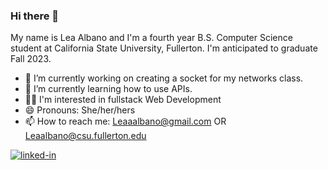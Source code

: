 ### Hi there 👋
My name is Lea Albano and I'm a fourth year B.S. Computer Science student at California State University, Fullerton. I'm anticipated to graduate Fall 2023. 

- 🔭 I’m currently working on creating a socket for my networks class.
- 🌱 I’m currently learning how to use APIs.
- 🙆‍♀️ I'm interested in fullstack Web Development 
- 😄 Pronouns: She/her/hers
- 📫 How to reach me: Leaaalbano@gmail.com OR Leaalbano@csu.fullerton.edu

[![linked-in](https://img.shields.io/badge/Linked_In-0077B5?style=for-the-badge&logo=LinkedIn&logoColor=white)](https://www.linkedin.com/in/lea-albano/)







